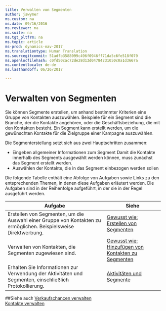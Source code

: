 ```yaml
---
title: Verwalten von Segmenten
author: jswymer
ms.custom: na
ms.date: 09/16/2016
ms.reviewer: na
ms.suite: na
ms.tgt_pltfrm: na
ms.topic: article
ms-prod: dynamics-nav-2017
ms.translationtype: Human Translation
ms.sourcegitcommit: 51adfb3588099c496f0946ff71da5c6fe518f070
ms.openlocfilehash: c0fd50cac72de28d13d04784231050c0a1d3667a
ms.contentlocale: de-de
ms.lasthandoff: 06/26/2017

---
```

# <a name="manage-segments"></a>Verwalten von Segmenten
Sie können Segmente erstellen, um anhand bestimmter Kriterien eine Gruppe von Kontakten auszuwählen. Beispiele für ein Segment sind die Branche, der die Kontakte angehören, oder die Geschäftsbeziehung, die mit den Kontakten besteht. Ein Segment kann erstellt werden, um die gewünschten Kontakte für die Zielgruppe einer Kampagne auszuwählen.

Die Segmenterstellung setzt sich aus zwei Hauptschritten zusammen:

* Eingeben allgemeiner Informationen zum Segment Damit die Kontakte innerhalb des Segments ausgewählt werden können, muss zunächst das Segment erstellt werden.
* Auswählen der Kontakte, die in das Segment einbezogen werden sollen

Die folgende Tabelle enthält eine Abfolge von Aufgaben sowie Links zu den entsprechenden Themen, in denen diese Aufgaben erläutert werden. Die Aufgaben sind in der Reihenfolge aufgeführt, in der sie in der Regel ausgeführt werden.

|Aufgabe |Siehe |
|---|----|
|Erstellen von Segmenten, um die Auswahl einer Gruppe von Kontakten zu ermöglichen. Beispielsweise Direktwerbung.|[Gewusst wie: Erstellen von Segmenten](marketing-how-create-segment.md)|
|Verwalten von Kontakten, die Segmenten zugewiesen sind.|[Gewusst wie: Hinzufügen von Kontakten zu Segmenten](marketing-add-contact-segment.md)|
|Erhalten Sie Informationen zur Verwendung der Aktivitäten und Segmenten, einschließlich Protokollierung.|[Aktivitäten und Segmente](marketing-interaction-segments.md)|

##<a name="see-also"></a>Siehe auch
[Verkaufschancen verwalten](marketing-manage-sales-opportunities.md)  
[Kontakte verwalten](marketing-contacts.md)

